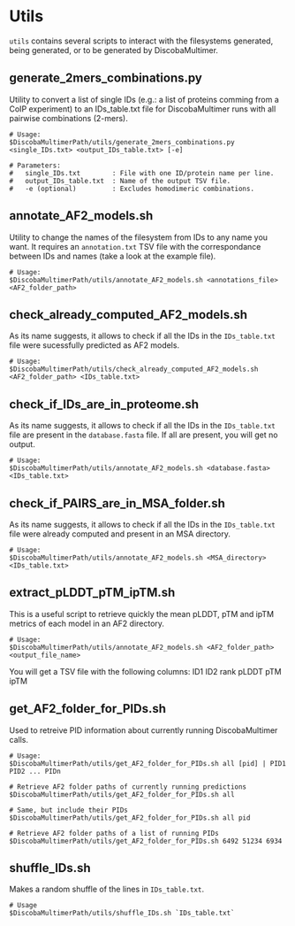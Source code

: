 # Utils
`utils` contains several scripts to interact with the filesystems generated, being generated, or to be generated by DiscobaMultimer.

## generate_2mers_combinations.py
Utility to convert a list of single IDs (e.g.: a list of proteins comming from a CoIP experiment) to an IDs_table.txt file for DiscobaMultimer runs with all pairwise combinations (2-mers).
```
# Usage:
$DiscobaMultimerPath/utils/generate_2mers_combinations.py <single_IDs.txt> <output_IDs_table.txt> [-e]

# Parameters:
#   single_IDs.txt        : File with one ID/protein name per line.
#   output_IDs_table.txt  : Name of the output TSV file.
#   -e (optional)         : Excludes homodimeric combinations.
```

## annotate_AF2_models.sh
Utility to change the names of the filesystem from IDs to any name you want. It requires an `annotation.txt` TSV file with the correspondance between IDs and names (take a look at the example file).

```
# Usage:
$DiscobaMultimerPath/utils/annotate_AF2_models.sh <annotations_file> <AF2_folder_path>
```

## check_already_computed_AF2_models.sh
As its name suggests, it allows to check if all the IDs in the `IDs_table.txt` file were sucessfully predicted as AF2 models.

```
# Usage:
$DiscobaMultimerPath/utils/check_already_computed_AF2_models.sh <AF2_folder_path> <IDs_table.txt>
```

## check_if_IDs_are_in_proteome.sh
As its name suggests, it allows to check if all the IDs in the `IDs_table.txt` file are present in the `database.fasta` file. If all are present, you will get no output.


```
# Usage:
$DiscobaMultimerPath/utils/annotate_AF2_models.sh <database.fasta> <IDs_table.txt>
```

## check_if_PAIRS_are_in_MSA_folder.sh
As its name suggests, it allows to check if all the IDs in the `IDs_table.txt` file were already computed and present in an MSA directory.

```
# Usage:
$DiscobaMultimerPath/utils/annotate_AF2_models.sh <MSA_directory> <IDs_table.txt>
```

## extract_pLDDT_pTM_ipTM.sh
This is a useful script to retrieve quickly the mean pLDDT, pTM and ipTM metrics of each model in an AF2 directory.

```
# Usage:
$DiscobaMultimerPath/utils/annotate_AF2_models.sh <AF2_folder_path> <output_file_name>
```

You will get a TSV file with the following columns: ID1  ID2  rank  pLDDT  pTM  ipTM


## get_AF2_folder_for_PIDs.sh
Used to retreive PID information about currently running DiscobaMultimer calls.


```
# Usage:
$DiscobaMultimerPath/utils/get_AF2_folder_for_PIDs.sh all [pid] | PID1 PID2 ... PIDn

# Retrieve AF2 folder paths of currently running predictions
$DiscobaMultimerPath/utils/get_AF2_folder_for_PIDs.sh all

# Same, but include their PIDs
$DiscobaMultimerPath/utils/get_AF2_folder_for_PIDs.sh all pid

# Retrieve AF2 folder paths of a list of running PIDs
$DiscobaMultimerPath/utils/get_AF2_folder_for_PIDs.sh 6492 51234 6934
```

## shuffle_IDs.sh
Makes a random shuffle of the lines in `IDs_table.txt`.

```
# Usage
$DiscobaMultimerPath/utils/shuffle_IDs.sh `IDs_table.txt`
```
